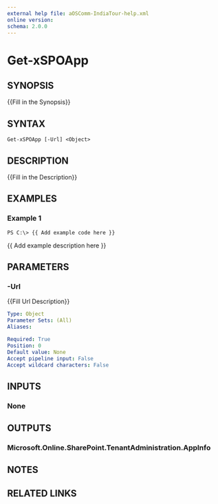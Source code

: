 ```yaml
---
external help file: aOSComm-IndiaTour-help.xml
online version: 
schema: 2.0.0
---
```


# Get-xSPOApp

## SYNOPSIS
{{Fill in the Synopsis}}

## SYNTAX

```
Get-xSPOApp [-Url] <Object>
```

## DESCRIPTION
{{Fill in the Description}}

## EXAMPLES

### Example 1
```
PS C:\> {{ Add example code here }}
```

{{ Add example description here }}

## PARAMETERS

### -Url
{{Fill Url Description}}

```yaml
Type: Object
Parameter Sets: (All)
Aliases: 

Required: True
Position: 0
Default value: None
Accept pipeline input: False
Accept wildcard characters: False
```

## INPUTS

### None


## OUTPUTS

### Microsoft.Online.SharePoint.TenantAdministration.AppInfo


## NOTES

## RELATED LINKS

